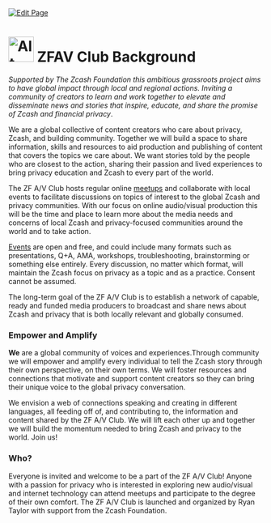 <a href="https://github.com/Zechub/zechub/edit/main/site/ZFAV_Club/AV_Club_Background.md" target="_blank">
  <img src="https://img.shields.io/badge/Edit-blue" alt="Edit Page"/>
</a>

# <img src="https://i.ibb.co/tYvwnCW/image-2024-02-03-170636194.png" alt="Alt Text" width="50"/>    ZFAV Club Background

*Supported by The Zcash Foundation this ambitious grassroots project aims to have global impact through local and regional actions. Inviting a community of creators to learn and work together to elevate and disseminate news and stories that inspire, educate, and share the promise of Zcash and financial privacy*.

We are a global collective of content creators who care about privacy, Zcash, and building community. Together we will build a space to share information, skills and resources to aid production and publishing of content that covers the topics we care about. We want stories told by the people who are closest to the action, sharing their passion and lived experiences to bring privacy education and Zcash to every part of the world.

The ZF A/V Club hosts regular online [meetups](https://www.notion.so/Club-Meetups-f59576a14f66452e98b581f51b97eea5) and collaborate with local events to facilitate discussions on topics of interest to the global Zcash and privacy communities. With our focus on online audio/visual production this will be the time and place to learn more about the media needs and concerns of local Zcash and privacy-focused communities around the world and to take action.

[Events](https://www.notion.so/6e07361fd0b7484d8f58c7abd72522ed) are open and free, and could include many formats such as presentations, Q+A, AMA, workshops, troubleshooting, brainstorming or something else entirely. Every discussion, no matter which format, will maintain the Zcash focus on privacy as a topic and as a practice. Consent cannot be assumed.

The long-term goal of the ZF A/V Club is to establish a network of capable, ready and funded media producers to broadcast and share news about Zcash and privacy that is both locally relevant and globally consumed.

### **Empower and Amplify**

**We** are a global community of voices and experiences.Through community we will empower and amplify every individual to tell the Zcash story through their own perspective, on their own terms. We will foster resources and connections that motivate and support content creators so they can bring their unique voice to the global privacy conversation.

We envision a web of connections speaking and creating in different languages, all feeding off of, and contributing to, the information and content shared by the ZF A/V Club. We will lift each other up and together we will build the momentum needed to bring Zcash and privacy to the world. Join us!

### **Who?**

Everyone is invited and welcome to be a part of the ZF A/V Club! Anyone with a passion for privacy who is interested in exploring new audio/visual and internet technology can attend meetups and participate to the degree of their own comfort. The ZF A/V Club is launched and organized by Ryan Taylor with support from the Zcash Foundation.
